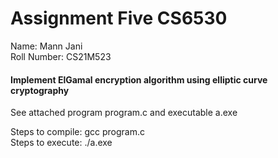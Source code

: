 # Assignment Five CS6530
Name: Mann Jani  
Roll Number: CS21M523

#### Implement ElGamal encryption algorithm using elliptic curve cryptography
See attached program program.c and executable a.exe

Steps to compile: gcc program.c  
Steps to execute: ./a.exe
